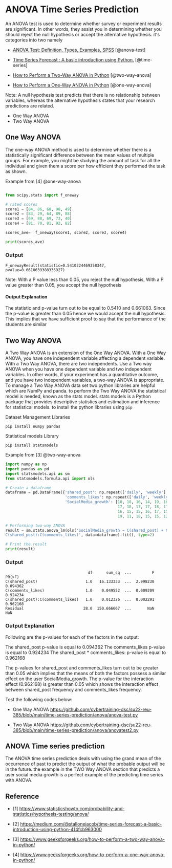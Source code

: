 # ANOVA Time Series Prediction

An ANOVA test is used to determine whether survey or 
experiment results are significant. In other words, they 
assist you in determining whether you should reject the 
null hypothesis or accept the alternative hypothesis. it's 
categories into two namely

* [ANOVA Test: Definition, Types, Examples, SPSS](https://www.statisticshowto.com/probability-and-statistics/hypothesis-testing/anova/) [@anova-test]

* [Time Series Forecast : A basic introduction using Python.](https://medium.com/@stallonejacob/time-series-forecast-a-basic-introduction-using-python-414fcb963000) [@time-series]

* [How to Perform a Two-Way ANOVA in Python](https://www.geeksforgeeks.org/how-to-perform-a-two-way-anova-in-python/) [@two-way-anova]

* [How to Perform a One-Way ANOVA in Python](https://www.geeksforgeeks.org/how-to-perform-a-one-way-anova-in-python/) [@one-way-anova]

Note: A null hypothesis test predicts that there is 
no relationship between variables, whereas the alternative 
hypothesis states that your research predictions are related.

* One Way ANOVA
* Two Way ANOVA


## One Way ANOVA 

The one-way ANOVA method is used to determine whether there is 
a statistically significant difference between the mean values
of multiple groups. For example, you might be studying the 
amount of task for all the individual and given them a score
per how efficient they performed the task as shown.

Example from [4] @one-way-anova

``` python

from scipy.stats import f_oneway

# rated scores
score1 = [84, 86, 68, 98, 49]
score2 = [83, 29, 64, 89, 88]
score3 = [69, 88, 69, 73, 40]
score4 = [81, 70, 81, 92, 82]

scores_ave=  f_oneway(score1, score2, score3, score4)

print(scores_ave)
```

### Output

```
F_onewayResult(statistic=0.5410224469358347, pvalue=0.6610639388335927)
```

Note: With a P value less than 0.05, you reject the null hypothesis,
      With a P value greater than 0.05, you accept the null hypothesis 

#### Output Explanation

The statistic and p-value turn out to be equal to 0.5410 and 0.661063.
Since the p-value is greater than 0.05 hence we would accept the null 
hypothesis. This implies that we have sufficient proof to say that the
performance of the students are similar

## Two Way ANOVA

A Two Way ANOVA is an extension of the One Way ANOVA. With a 
One Way ANOVA, you have one independent variable affecting a dependent 
variable. With a Two Way ANOVA, there are two independents. Use a 
Two way ANOVA when you have one dependent variable and two independent 
variables. In other words, if your experiment has a quantitative outcome, 
and you have two independent variables, a two-way ANOVA is appropriate.
To manage a Two Way ANOVA data set two python libraries are helpful which 
are NumPy and panda. to perform the Two Way ANOVA the
statistical model is needed, known as the stats model. stats models is a
Python package that provides descriptive statistics and estimation and 
inference for statistical models. to install the python
libraries using `pip` 

Dataset Management Libraries
```
pip install numpy pandas
```

Statistical models Library
```
pip install statsmodels
```

Example from [3]  @two-way-anova

``` python
import numpy as np
import pandas as pd
import statsmodels.api as sm
from statsmodels.formula.api import ols

# Create a dataframe
dataframe = pd.DataFrame({'shared_post': np.repeat(['daily', 'weekly'], 15),
                          'comments_likes': np.repeat(['daily', 'weekly'], 15),
                          'SocialMedia_growth': [10, 18, 16, 14, 19, 16, 18, 14,
                                                 17, 18, 17, 17, 18, 17, 19, 11,
                                                 16, 15, 15, 16, 17, 15, 16, 15,
                                                 19, 11, 18, 15, 15, 12]})

# Performing two-way ANOVA
result = sm.stats.anova_lm(ols('SocialMedia_growth ~ C(shared_post) + C(comments_likes) +\
C(shared_post):C(comments_likes)', data=dataframe).fit(), type=2)

# Print the result
print(result)
```

### Output

```
                                    df      sum_sq  ...         F    PR(>F)
C(shared_post)                     1.0   16.133333  ...  2.998230  0.094362
C(comments_likes)                  1.0    0.049552  ...  0.009209  0.924234
C(shared_post):C(comments_likes)   1.0    0.012326  ...  0.002291  0.962168
Residual                          28.0  150.666667  ...       NaN       NaN
```

### Output Explanation

Following are the p-values for each of the factors in the output:

The shared_post p-value is equal to 0.094362
The comments_likes p-value is equal to 0.924234
The shared_post * comments_likes: p-value is equal to 0.962168

The p-values for shared_post and comments_likes turn out 
to be greater than 0.05 which implies that the means of 
both the factors possess a similar effect on the user 
SocialMedia_growth. The p-value for the interaction effect 
(0.962168) is greater than 0.05 which shows the interaction 
effect between shared_post frequency and comments_likes frequency.

Test the following codes below:

* One Way ANOVA <https://github.com/cybertraining-dsc/su22-reu-385/blob/main/time-series-prediction/anova/anova-test.py>

* Two Way ANOVA <https://github.com/cybertraining-dsc/su22-reu-385/blob/main/time-series-prediction/anova/anovatest2.py>

## ANOVA Time series prediction

The ANOVA time series prediction deals with using the grand 
mean of the occurrence of past to predict the output of what 
the probable output will be in the future. the example in the TWO Way ANOVA
section that predicts a user social media growth is a perfect example of 
the predicting time series with ANOVA.

## Reference

* [1] <https://www.statisticshowto.com/probability-and-statistics/hypothesis-testing/anova/>

* [2] <https://medium.com/@stallonejacob/time-series-forecast-a-basic-introduction-using-python-414fcb963000>

* [3] <https://www.geeksforgeeks.org/how-to-perform-a-two-way-anova-in-python/>

* [4] <https://www.geeksforgeeks.org/how-to-perform-a-one-way-anova-in-python/>